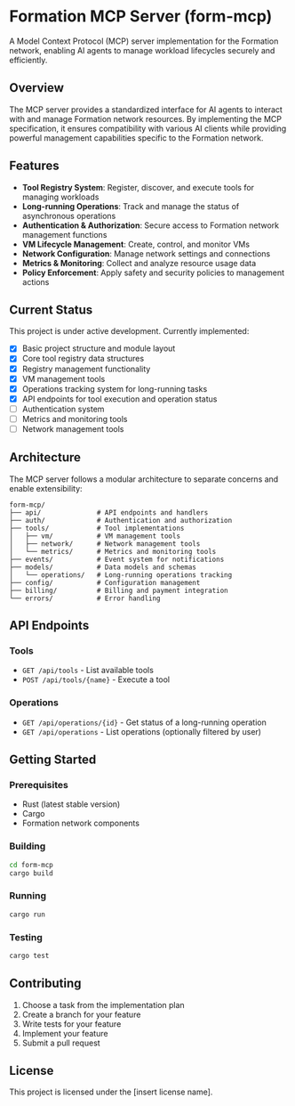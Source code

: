 # Formation MCP Server (form-mcp)

A Model Context Protocol (MCP) server implementation for the Formation network, enabling AI agents to manage workload lifecycles securely and efficiently.

## Overview

The MCP server provides a standardized interface for AI agents to interact with and manage Formation network resources. By implementing the MCP specification, it ensures compatibility with various AI clients while providing powerful management capabilities specific to the Formation network.

## Features

- **Tool Registry System**: Register, discover, and execute tools for managing workloads
- **Long-running Operations**: Track and manage the status of asynchronous operations
- **Authentication & Authorization**: Secure access to Formation network management functions
- **VM Lifecycle Management**: Create, control, and monitor VMs
- **Network Configuration**: Manage network settings and connections
- **Metrics & Monitoring**: Collect and analyze resource usage data
- **Policy Enforcement**: Apply safety and security policies to management actions

## Current Status

This project is under active development. Currently implemented:

- [x] Basic project structure and module layout
- [x] Core tool registry data structures
- [x] Registry management functionality
- [x] VM management tools
- [x] Operations tracking system for long-running tasks
- [x] API endpoints for tool execution and operation status
- [ ] Authentication system
- [ ] Metrics and monitoring tools
- [ ] Network management tools

## Architecture

The MCP server follows a modular architecture to separate concerns and enable extensibility:

```
form-mcp/
├── api/              # API endpoints and handlers
├── auth/             # Authentication and authorization
├── tools/            # Tool implementations
│   ├── vm/           # VM management tools
│   ├── network/      # Network management tools
│   └── metrics/      # Metrics and monitoring tools
├── events/           # Event system for notifications
├── models/           # Data models and schemas
│   └── operations/   # Long-running operations tracking
├── config/           # Configuration management
├── billing/          # Billing and payment integration
└── errors/           # Error handling
```

## API Endpoints

### Tools

- `GET /api/tools` - List available tools
- `POST /api/tools/{name}` - Execute a tool

### Operations

- `GET /api/operations/{id}` - Get status of a long-running operation
- `GET /api/operations` - List operations (optionally filtered by user)

## Getting Started

### Prerequisites

- Rust (latest stable version)
- Cargo
- Formation network components

### Building

```bash
cd form-mcp
cargo build
```

### Running

```bash
cargo run
```

### Testing

```bash
cargo test
```

## Contributing

1. Choose a task from the implementation plan
2. Create a branch for your feature
3. Write tests for your feature
4. Implement your feature
5. Submit a pull request

## License

This project is licensed under the [insert license name]. 